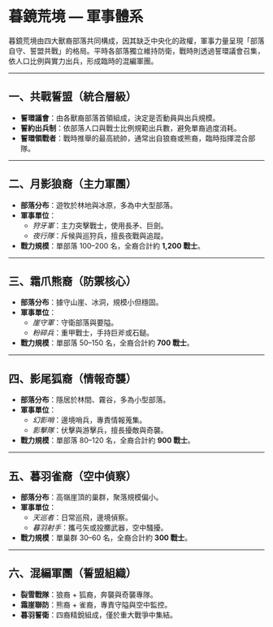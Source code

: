 # 暮鏡荒境 — 軍事體系

暮鏡荒境由四大獸裔部落共同構成，因其缺乏中央化的政權，軍事力量呈現「部落自守、誓盟共戰」的格局。平時各部落獨立維持防衛，戰時則透過誓環議會召集，依人口比例與實力出兵，形成臨時的混編軍團。

---

## 一、共戰誓盟（統合層級）

- **誓環議會**：由各獸裔部落首領組成，決定是否動員與出兵規模。  
- **誓約出兵制**：依部落人口與戰士比例規範出兵數，避免單裔過度消耗。  
- **誓環領戰者**：戰時推舉的最高統帥，通常出自狼裔或熊裔，臨時指揮混合部隊。  

---

## 二、月影狼裔（主力軍團）

- **部落分布**：遊牧於林地與冰原，多為中大型部落。  
- **軍事單位**：
  - *狩牙軍*：主力突擊戰士，使用長矛、巨劍。  
  - *夜行隊*：斥候與巡狩兵，擅長夜戰與追蹤。  
- **戰力規模**：單部落 100–200 名，全裔合計約 **1,200 戰士**。  

---

## 三、霜爪熊裔（防禦核心）

- **部落分布**：據守山崖、冰洞，規模小但穩固。  
- **軍事單位**：
  - *崖守軍*：守衛部落與要隘。  
  - *粉碎兵*：重甲戰士，手持巨斧或石鎚。  
- **戰力規模**：單部落 50–150 名，全裔合計約 **700 戰士**。  

---

## 四、影尾狐裔（情報奇襲）

- **部落分布**：隱居於林間、霧谷，多為小型部落。  
- **軍事單位**：
  - *幻影哨*：邊境哨兵，專責情報蒐集。  
  - *影擊隊*：伏擊與游擊兵，擅長擾敵與奇襲。  
- **戰力規模**：單部落 80–120 名，全裔合計約 **900 戰士**。  

---

## 五、暮羽雀裔（空中偵察）

- **部落分布**：高嶺崖頂的巢群，聚落規模偏小。  
- **軍事單位**：
  - *天巡者*：日常巡飛，邊境偵察。  
  - *暮羽射手*：攜弓矢或投擲武器，空中騷擾。  
- **戰力規模**：單巢群 30–60 名，全裔合計約 **300 戰士**。  

---

## 六、混編軍團（誓盟組織）

- **裂雪戰隊**：狼裔 + 狐裔，奔襲與奇襲專隊。  
- **霜崖聯防**：熊裔 + 雀裔，專責守隘與空中監控。  
- **暮羽誓衛**：四裔精銳組成，僅於重大戰爭中集結。  
